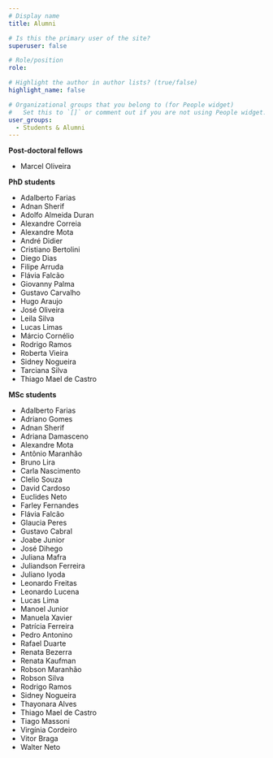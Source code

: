 ```yaml
---
# Display name
title: Alumni

# Is this the primary user of the site?
superuser: false

# Role/position
role:

# Highlight the author in author lists? (true/false)
highlight_name: false

# Organizational groups that you belong to (for People widget)
#   Set this to `[]` or comment out if you are not using People widget.
user_groups:
  - Students & Alumni
---
```


<b>Post-doctoral fellows</b>
<ul>
	<li>Marcel Oliveira</li>
</ul>

<b>PhD students</b>
<ul>
	<li>Adalberto Farias</li>
	<li>Adnan Sherif</li>
	<li>Adolfo Almeida Duran</li>
	<li>Alexandre Correia</li>
	<li>Alexandre Mota</li>
	<li>André Didier</li>
	<li>Cristiano Bertolini</li>
	<li>Diego Dias</li>
	<li>Filipe Arruda</li>	
	<li>Flávia Falcão</li>
	<li>Giovanny Palma</li>
	<li>Gustavo Carvalho</li>
	<li>Hugo Araujo</li>	
	<li>José Oliveira</li>
	<li>Leila Silva</li>
	<li>Lucas Limas</li>
	<li>Márcio Cornélio</li>
	<li>Rodrigo Ramos</li>	
	<li>Roberta Vieira</li>	
	<li>Sidney Nogueira</li>
	<li>Tarciana Silva</li>
	<li>Thiago Mael de Castro</li>
</ul>

<b>MSc students</b>
<ul>
	<li>Adalberto Farias</li>
	<li>Adriano Gomes</li>
	<li>Adnan Sherif</li>
	<li>Adriana Damasceno</li>
	<li>Alexandre Mota</li>
	<li>Antônio Maranhão</li>
	<li>Bruno Lira</li>
	<li>Carla Nascimento</li>
	<li>Clelio Souza</li>
	<li>David Cardoso</li>
	<li>Euclides Neto</li>
	<li>Farley Fernandes</li>
	<li>Flávia Falcão</li>
	<li>Glaucia Peres</li>
	<li>Gustavo Cabral</li>
	<li>Joabe Junior</li>
	<li>José Dihego</li>
	<li>Juliana Mafra</li>
	<li>Juliandson Ferreira</li>	
	<li>Juliano Iyoda</li>
	<li>Leonardo Freitas</li>
	<li>Leonardo Lucena</li>
	<li>Lucas Lima</li>
	<li>Manoel Junior</li>
	<li>Manuela Xavier</li>
	<li>Patrícia Ferreira</li>
	<li>Pedro Antonino</li>
	<li>Rafael Duarte</li>
	<li>Renata Bezerra</li>
	<li>Renata Kaufman</li>
	<li>Robson Maranhão</li>
	<li>Robson Silva</li>
	<li>Rodrigo Ramos</li>
	<li>Sidney Nogueira</li>
	<li>Thayonara Alves</li>
	<li>Thiago Mael de Castro</li>	
	<li>Tiago Massoni</li>
	<li>Virgínia Cordeiro</li>
	<li>Vitor Braga</li>
	<li>Walter Neto</li>
</lu>

	
